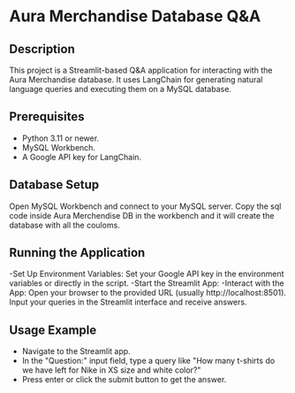 # Aura Merchandise Database Q&A

## Description
This project is a Streamlit-based Q&A application for interacting with the Aura Merchandise database. It uses LangChain for generating natural language queries and executing them on a MySQL database.

## Prerequisites
- Python 3.11 or newer.
- MySQL Workbench.
- A Google API key for LangChain.

## Database Setup
Open MySQL Workbench and connect to your MySQL server.
Copy the sql code inside Aura Merchendise DB in the workbench and it will create the database with all the couloms.

## Running the Application

-Set Up Environment Variables: Set your Google API key in the environment variables or directly in the script.
-Start the Streamlit App:
-Interact with the App: Open your browser to the provided URL (usually http://localhost:8501). Input your queries in the Streamlit interface and receive answers.

## Usage Example
- Navigate to the Streamlit app.
- In the "Question:" input field, type a query like "How many t-shirts do we have left for Nike in XS size and white color?"
- Press enter or click the submit button to get the answer.

